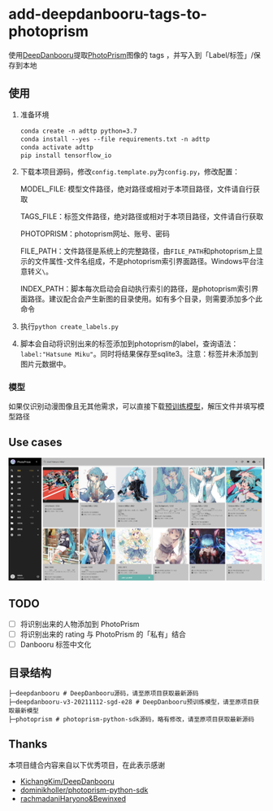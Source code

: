 # add-deepdanbooru-tags-to-photoprism

使用[DeepDanbooru](https://github.com/KichangKim/DeepDanbooru)提取[PhotoPrism](https://github.com/photoprism/photoprism)图像的 tags ，并写入到「Label/标签」/保存到本地

## 使用

1. 准备环境
    ```shell
    conda create -n adttp python=3.7
    conda install --yes --file requirements.txt -n adttp
    conda activate adttp
    pip install tensorflow_io
    ```

2. 下载本项目源码，修改`config.template.py`为`config.py`，修改配置：

   MODEL_FILE: 模型文件路径，绝对路径或相对于本项目路径，文件请自行获取

   TAGS_FILE：标签文件路径，绝对路径或相对于本项目路径，文件请自行获取

   PHOTOPRISM：photoprism网址、账号、密码

   FILE_PATH：文件路径是系统上的完整路径，由`FILE_PATH`和photoprism上显示的文件属性-文件名组成，不是photoprism索引界面路径。Windows平台注意转义`\`。

   INDEX_PATH：脚本每次启动会自动执行索引的路径，是photoprism索引界面路径。建议配合会产生新图的目录使用。如有多个目录，则需要添加多个此命令

3. 执行`python create_labels.py`

4. 脚本会自动将识别出来的标签添加到photoprism的label，查询语法：`label:"Hatsune Miku"`。同时将结果保存至sqlite3。注意：标签并未添加到图片元数据中。

### 模型

如果仅识别动漫图像且无其他需求，可以直接下载[预训练模型](https://github.com/KichangKim/DeepDanbooru/releases)，解压文件并填写模型路径


## Use cases

![](example.jpg)

## TODO

- [ ] 将识别出来的人物添加到 PhotoPrism
- [ ] 将识别出来的 rating 与 PhotoPrism 的「私有」结合
- [ ] Danbooru 标签中文化

## 目录结构

```
├─deepdanbooru # DeepDanbooru源码，请至原项目获取最新源码
├─deepdanbooru-v3-20211112-sgd-e28 # DeepDanbooru预训练模型，请至原项目获取最新模型
├─photoprism # photoprism-python-sdk源码，略有修改，请至原项目获取最新源码
```

## Thanks

本项目缝合内容来自以下优秀项目，在此表示感谢

- [KichangKim/DeepDanbooru](https://github.com/KichangKim/DeepDanbooru)
- [dominikholler/photoprism-python-sdk](https://github.com/dominikholler/photoprism-python-sdk)
- [rachmadaniHaryono&Bewinxed](https://github.com/KichangKim/DeepDanbooru/issues/56#issuecomment-1100770505)